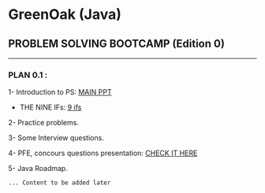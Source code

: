 # GreenOak (Java)

## PROBLEM SOLVING BOOTCAMP (Edition 0)

---
### PLAN 0.1 : 


1- Introduction to PS: [MAIN PPT](https://github.com/Sbai-Salah/GreenOak/blob/main/MAIN.pptx)
  - THE NINE IFs: [9 ifs](https://github.com/Sbai-Salah/GreenOak/blob/main/the_nine.html)

2- Practice problems.

3- Some Interview questions.

4- PFE, concours questions presentation: [CHECK IT HERE](https://drive.google.com/drive/folders/17Tgt-S-oPjMPVFNHo3rtZ3C6_PoE7ZZj?usp=share_link)

5- Java Roadmap.


```
... Content to be added later
```
